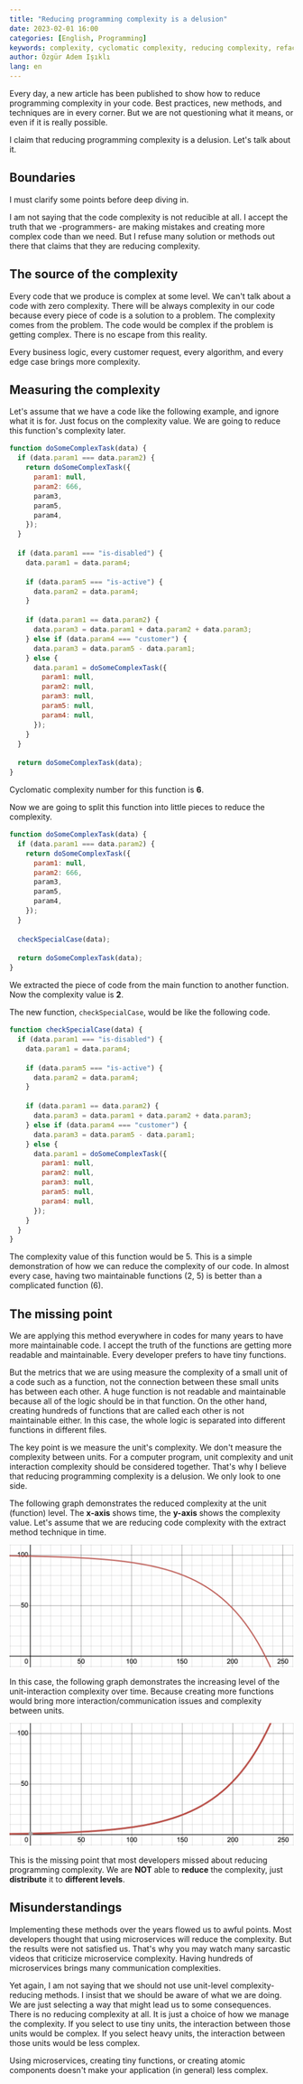 ```yaml
---
title: "Reducing programming complexity is a delusion"
date: 2023-02-01 16:00
categories: [English, Programming]
keywords: complexity, cyclomatic complexity, reducing complexity, refactoring, serverless, software, architecture, microservices
author: Özgür Adem Işıklı
lang: en
---
```


Every day, a new article has been published to show how to reduce programming complexity in your code. Best practices, new methods, and techniques are in every corner. But we are not questioning what it means, or even if it is really possible.

I claim that reducing programming complexity is a delusion. Let's talk about it.

## Boundaries

I must clarify some points before deep diving in.

I am not saying that the code complexity is not reducible at all. I accept the truth that we -programmers- are making mistakes and creating more complex code than we need. But I refuse many solution or methods out there that claims that they are reducing complexity.

## The source of the complexity

Every code that we produce is complex at some level. We can't talk about a code with zero complexity. There will be always complexity in our code because every piece of code is a solution to a problem. The complexity comes from the problem. The code would be complex if the problem is getting complex. There is no escape from this reality.

Every business logic, every customer request, every algorithm, and every edge case brings more complexity.

## Measuring the complexity

Let's assume that we have a code like the following example, and ignore what it is for. Just focus on the complexity value. We are going to reduce this function's complexity later.

```js
function doSomeComplexTask(data) {
  if (data.param1 === data.param2) {
    return doSomeComplexTask({
      param1: null,
      param2: 666,
      param3,
      param5,
      param4,
    });
  }

  if (data.param1 === "is-disabled") {
    data.param1 = data.param4;

    if (data.param5 === "is-active") {
      data.param2 = data.param4;
    }

    if (data.param1 == data.param2) {
      data.param3 = data.param1 + data.param2 + data.param3;
    } else if (data.param4 === "customer") {
      data.param3 = data.param5 - data.param1;
    } else {
      data.param1 = doSomeComplexTask({
        param1: null,
        param2: null,
        param3: null,
        param5: null,
        param4: null,
      });
    }
  }

  return doSomeComplexTask(data);
}
```

Cyclomatic complexity number for this function is **6**.

Now we are going to split this function into little pieces to reduce the complexity.

```js
function doSomeComplexTask(data) {
  if (data.param1 === data.param2) {
    return doSomeComplexTask({
      param1: null,
      param2: 666,
      param3,
      param5,
      param4,
    });
  }

  checkSpecialCase(data);

  return doSomeComplexTask(data);
}
```

We extracted the piece of code from the main function to another function. Now the complexity value is **2**.

The new function, `checkSpecialCase`, would be like the following code.

```js
function checkSpecialCase(data) {
  if (data.param1 === "is-disabled") {
    data.param1 = data.param4;

    if (data.param5 === "is-active") {
      data.param2 = data.param4;
    }

    if (data.param1 == data.param2) {
      data.param3 = data.param1 + data.param2 + data.param3;
    } else if (data.param4 === "customer") {
      data.param3 = data.param5 - data.param1;
    } else {
      data.param1 = doSomeComplexTask({
        param1: null,
        param2: null,
        param3: null,
        param5: null,
        param4: null,
      });
    }
  }
}
```

The complexity value of this function would be 5. This is a simple demonstration of how we can reduce the complexity of our code. In almost every case, having two maintainable functions (2, 5) is better than a complicated function (6).

## The missing point

We are applying this method everywhere in codes for many years to have more maintainable code. I accept the truth of the functions are getting more readable and maintainable. Every developer prefers to have tiny functions.

But the metrics that we are using measure the complexity of a small unit of a code such as a function, not the connection between these small units has between each other. A huge function is not readable and maintainable because all of the logic should be in that function. On the other hand, creating hundreds of functions that are called each other is not maintainable either. In this case, the whole logic is separated into different functions in different files.

The key point is we measure the unit's complexity. We don't measure the complexity between units. For a computer program, unit complexity and unit interaction complexity should be considered together. That's why I believe that reducing programming complexity is a delusion. We only look to one side.

The following graph demonstrates the reduced complexity at the unit (function) level. The **x-axis** shows time, the **y-axis** shows the complexity value. Let's assume that we are reducing code complexity with the extract method technique in time.

![Reducing complexity at the unit (function) level](/images/posts/42.png)

In this case, the following graph demonstrates the increasing level of the unit-interaction complexity over time. Because creating more functions would bring more interaction/communication issues and complexity between units.

![The unit interaction complexity over time](/images/posts/43.png)

This is the missing point that most developers missed about reducing programming complexity. We are **NOT** able to **reduce** the complexity, just **distribute** it to **different levels**.

## Misunderstandings

Implementing these methods over the years flowed us to awful points. Most developers thought that using microservices will reduce the complexity. But the results were not satisfied us. That's why you may watch many sarcastic videos that criticize microservice complexity. Having hundreds of microservices brings many communication complexities.

Yet again, I am not saying that we should not use unit-level complexity-reducing methods. I insist that we should be aware of what we are doing. We are just selecting a way that might lead us to some consequences. There is no reducing complexity at all. It is just a choice of how we manage the complexity. If you select to use tiny units, the interaction between those units would be complex. If you select heavy units, the interaction between those units would be less complex.

Using microservices, creating tiny functions, or creating atomic components doesn't make your application (in general) less complex.
